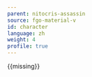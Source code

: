 ```yaml
---
parent: nitocris-assassin
source: fgo-material-v
id: character
language: zh
weight: 4
profile: true
---
```


{{missing}}
